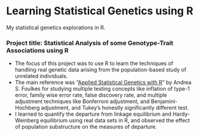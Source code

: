 # Learning Statistical Genetics using R
My statistical genetics explorations in R. 

### Project title: Statistical Analysis of some Genotype-Trait Associations using R
- The focus of this project was to use R to learn the techniques of handling real genetic data arising from the population-based study of unrelated individuals.
- The main reference was “[Applied Statistical Genetics with R](https://link.springer.com/book/10.1007/978-0-387-89554-3)” by Andrea S. Foulkes for studying multiple testing concepts like inflation of type-1 error, family wise error rate, false discovery rate, and multiple adjustment techniques like Bonferroni adjustment, and Benjamini-Hochberg adjustment, and Tukey’s honestly significantly
different test.
- I learned to quantify the departure from linkage equilibrium and Hardy-Weinberg equilibrium using real data sets in R, and observed the effect of population substructure on the measures of departure.
